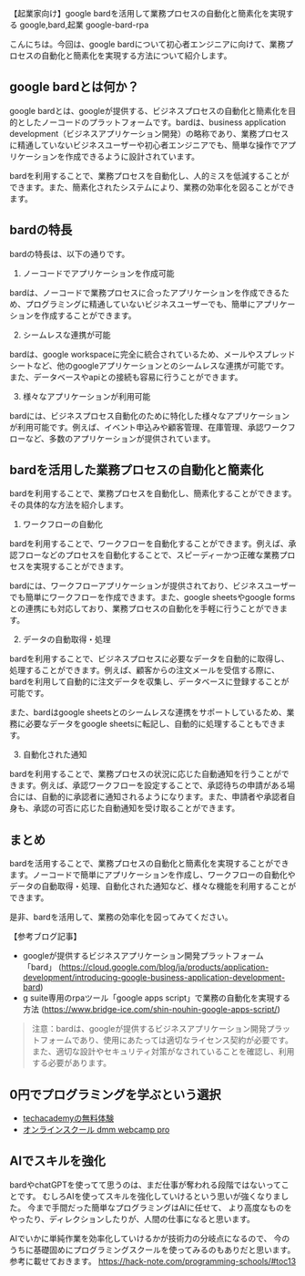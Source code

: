 【起業家向け】google bardを活用して業務プロセスの自動化と簡素化を実現する
google,bard,起業
google-bard-rpa

こんにちは。今回は、google bardについて初心者エンジニアに向けて、業務プロセスの自動化と簡素化を実現する方法について紹介します。

## google bardとは何か？

google bardとは、googleが提供する、ビジネスプロセスの自動化と簡素化を目的としたノーコードのプラットフォームです。bardは、business application development（ビジネスアプリケーション開発）の略称であり、業務プロセスに精通していないビジネスユーザーや初心者エンジニアでも、簡単な操作でアプリケーションを作成できるように設計されています。

bardを利用することで、業務プロセスを自動化し、人的ミスを低減することができます。また、簡素化されたシステムにより、業務の効率化を図ることができます。

## bardの特長

bardの特長は、以下の通りです。

1. ノーコードでアプリケーションを作成可能

bardは、ノーコードで業務プロセスに合ったアプリケーションを作成できるため、プログラミングに精通していないビジネスユーザーでも、簡単にアプリケーションを作成することができます。

2. シームレスな連携が可能

bardは、google workspaceに完全に統合されているため、メールやスプレッドシートなど、他のgoogleアプリケーションとのシームレスな連携が可能です。また、データベースやapiとの接続も容易に行うことができます。

3. 様々なアプリケーションが利用可能

bardには、ビジネスプロセス自動化のために特化した様々なアプリケーションが利用可能です。例えば、イベント申込みや顧客管理、在庫管理、承認ワークフローなど、多数のアプリケーションが提供されています。

## bardを活用した業務プロセスの自動化と簡素化

bardを利用することで、業務プロセスを自動化し、簡素化することができます。その具体的な方法を紹介します。

1. ワークフローの自動化

bardを利用することで、ワークフローを自動化することができます。例えば、承認フローなどのプロセスを自動化することで、スピーディーかつ正確な業務プロセスを実現することができます。

bardには、ワークフローアプリケーションが提供されており、ビジネスユーザーでも簡単にワークフローを作成できます。また、google sheetsやgoogle formsとの連携にも対応しており、業務プロセスの自動化を手軽に行うことができます。

2. データの自動取得・処理

bardを利用することで、ビジネスプロセスに必要なデータを自動的に取得し、処理することができます。例えば、顧客からの注文メールを受信する際に、bardを利用して自動的に注文データを収集し、データベースに登録することが可能です。

また、bardはgoogle sheetsとのシームレスな連携をサポートしているため、業務に必要なデータをgoogle sheetsに転記し、自動的に処理することもできます。

3. 自動化された通知

bardを利用することで、業務プロセスの状況に応じた自動通知を行うことができます。例えば、承認ワークフローを設定することで、承認待ちの申請がある場合には、自動的に承認者に通知されるようになります。また、申請者や承認者自身も、承認の可否に応じた自動通知を受け取ることができます。

## まとめ

bardを活用することで、業務プロセスの自動化と簡素化を実現することができます。ノーコードで簡単にアプリケーションを作成し、ワークフローの自動化やデータの自動取得・処理、自動化された通知など、様々な機能を利用することができます。

是非、bardを活用して、業務の効率化を図ってみてください。

【参考ブログ記事】
- googleが提供するビジネスアプリケーション開発プラットフォーム「bard」 (https://cloud.google.com/blog/ja/products/application-development/introducing-google-business-application-development-bard)
- g suite専用のrpaツール「google apps script」で業務の自動化を実現する方法 (https://www.bridge-ice.com/shin-nouhin-google-apps-script/) 

>注意：bardは、googleが提供するビジネスアプリケーション開発プラットフォームであり、使用にあたっては適切なライセンス契約が必要です。また、適切な設計やセキュリティ対策がなされていることを確認し、利用する必要があります。

## 0円でプログラミングを学ぶという選択
- [techacademyの無料体験](//af.moshimo.com/af/c/click?a_id=2612475&amp;p_id=1555&amp;pc_id=2816&amp;pl_id=22706&amp;url=https%3a%2f%2ftechacademy.jp%2fhtmlcss-trial%3futm_source%3dmoshimo%26utm_medium%3daffiliate%26utm_campaign%3dtextad)
- [オンラインスクール dmm webcamp pro](//af.moshimo.com/af/c/click?a_id=2612482&amp;p_id=1363&amp;pc_id=2297&amp;pl_id=39999&amp;guid=on)

## AIでスキルを強化
bardやchatGPTを使ってて思うのは、まだ仕事が奪われる段階ではないってことです。
むしろAIを使ってスキルを強化していけるという思いが強くなりました。
今まで手間だった簡単なプログラミングはAIに任せて、
より高度なものをやったり、ディレクションしたりが、人間の仕事になると思います。

AIでいかに単純作業を効率化していけるかが技術力の分岐点になるので、
今のうちに基礎固めにプログラミングスクールを使ってみるのもありだと思います。
参考に載せておきます。
https://hack-note.com/programming-schools/#toc13


